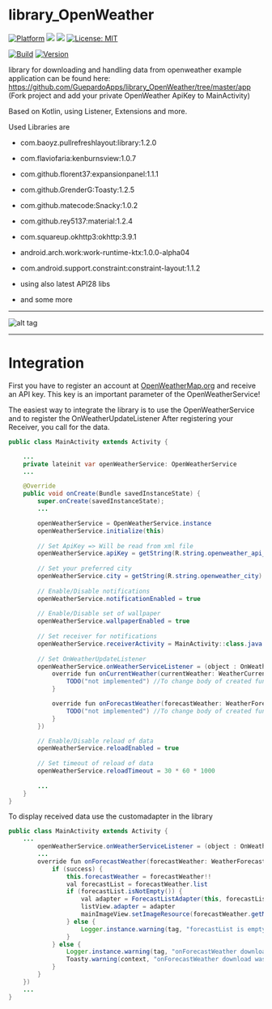 # library_OpenWeather

[![Platform](https://img.shields.io/badge/platform-Android-blue.svg)](https://www.android.com)
<a target="_blank" href="https://www.paypal.me/GuepardoApps" title="Donate using PayPal"><img src="https://img.shields.io/badge/paypal-donate-blue.svg" /></a>
<a target="_blank" href="https://android-arsenal.com/api?level=21" title="API21+"><img src="https://img.shields.io/badge/API-21+-blue.svg" /></a>
[![License: MIT](https://img.shields.io/badge/License-MIT-blue.svg)](https://opensource.org/licenses/MIT)

[![Build](https://img.shields.io/badge/build-passing-green.svg)](https://github.com/GuepardoApps/library_OpenWeather/tree/master/releases)
[![Version](https://img.shields.io/badge/version-v1.0.6.180706-green.svg)](https://github.com/GuepardoApps/library_OpenWeather/tree/master/releases/openweather-2018-07-06.aar)

library for downloading and handling data from openweather
example application can be found here: https://github.com/GuepardoApps/library_OpenWeather/tree/master/app (Fork project and add your private OpenWeather ApiKey to MainActivity)

Based on Kotlin, using Listener, Extensions and more.

Used Libraries are

- com.baoyz.pullrefreshlayout:library:1.2.0
- com.flaviofaria:kenburnsview:1.0.7
- com.github.florent37:expansionpanel:1.1.1
- com.github.GrenderG:Toasty:1.2.5
- com.github.matecode:Snacky:1.0.2
- com.github.rey5137:material:1.2.4
- com.squareup.okhttp3:okhttp:3.9.1

- android.arch.work:work-runtime-ktx:1.0.0-alpha04

- com.android.support.constraint:constraint-layout:1.1.2
- using also latest API28 libs

- and some more

---

![alt tag](https://github.com/GuepardoApps/library_OpenWeather/blob/master/screenshots/example_usage.png)

---

# Integration

First you have to register an account at [OpenWeatherMap.org](http://www.openweathermap.org/) and receive an API key.
This key is an important parameter of the OpenWeatherService!

The easiest way to integrate the library is to use the OpenWeatherService and to register the OnWeatherUpdateListener
After registering your Receiver, you call for the data.

```java
public class MainActivity extends Activity {

    ...
    private lateinit var openWeatherService: OpenWeatherService
    ...

    @Override
    public void onCreate(Bundle savedInstanceState) {
        super.onCreate(savedInstanceState);
        ...

        openWeatherService = OpenWeatherService.instance
        openWeatherService.initialize(this)
		
        // Set ApiKey => Will be read from xml file
        openWeatherService.apiKey = getString(R.string.openweather_api_key)
		
        // Set your preferred city
        openWeatherService.city = getString(R.string.openweather_city)
		
        // Enable/Disable notifications
        openWeatherService.notificationEnabled = true
		
        // Enable/Disable set of wallpaper
        openWeatherService.wallpaperEnabled = true
		
        // Set receiver for notifications
        openWeatherService.receiverActivity = MainActivity::class.java
		
        // Set OnWeatherUpdateListener
        openWeatherService.onWeatherServiceListener = (object : OnWeatherServiceListener {
            override fun onCurrentWeather(currentWeather: WeatherCurrent?, success: Boolean) {
                TODO("not implemented") //To change body of created functions use File | Settings | File Templates.
            }

            override fun onForecastWeather(forecastWeather: WeatherForecast?, success: Boolean) {
                TODO("not implemented") //To change body of created functions use File | Settings | File Templates.
            }
        })

        // Enable/Disable reload of data
        openWeatherService.reloadEnabled = true
		
        // Set timeout of reload of data
        openWeatherService.reloadTimeout = 30 * 60 * 1000
		
        ...
    }
}
```

To display received data use the customadapter in the library

```java
public class MainActivity extends Activity {
    ...
        openWeatherService.onWeatherServiceListener = (object : OnWeatherServiceListener {
	    ...
        override fun onForecastWeather(forecastWeather: WeatherForecast?, success: Boolean) {
            if (success) {
                this.forecastWeather = forecastWeather!!
                val forecastList = forecastWeather.list
                if (forecastList.isNotEmpty()) {
                    val adapter = ForecastListAdapter(this, forecastList)
                    listView.adapter = adapter
                    mainImageView.setImageResource(forecastWeather.getMostWeatherCondition().wallpaperId)
                } else {
                    Logger.instance.warning(tag, "forecastList is empty")
                }
            } else {
                Logger.instance.warning(tag, "onForecastWeather download was  not successfully")
                Toasty.warning(context, "onForecastWeather download was  not successfully", Toast.LENGTH_LONG).show()
            }
        }
    })
    ...
}
```
